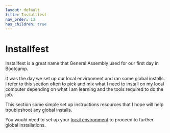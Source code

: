 ```yaml
---
layout: default
title: Installfest
nav_order: 13
has_children: true
---
```


# Installfest

Installfest is a great name that General Assembly used for our first day in Bootcamp.

It was the day we set up our local environment and ran some global installs. I refer to this section often to pick and mix what I need to install on my local computer depending on what I am learning and the tools required to do the job.

This section some simple set up instructions resources that I hope will help troubleshoot any global installs.

You would need to set up your [local environment]( https://sumisastri.github.io/dev-blogs/local-environment-setup/) to proceed to further global installations.